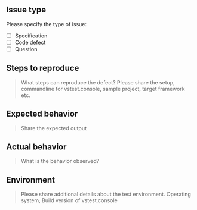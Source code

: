 ## Issue type
Please specify the type of issue:
- [ ] Specification
- [ ] Code defect
- [ ] Question

## Steps to reproduce
> What steps can reproduce the defect?
> Please share the setup, commandline for vstest.console, sample project, target
> framework etc.

## Expected behavior
> Share the expected output

## Actual behavior
> What is the behavior observed?

## Environment
> Please share additional details about the test environment.
> Operating system, Build version of vstest.console
